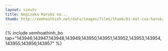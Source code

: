 ```yaml
---
layout: sieutv
title: Nogizaka Haruka no...
thumb: http://xemhoathinh.net/data/images/films/thumb/bi-mat-cua-haruka-2-nogizaka-haruka-no-himitsu-purezza-2009.jpg
---
```

{% include xemhoathinh_bo tap="143946,143947,143948,143949,143950,143951,143952,143953,143954,143955,143956,143957" %} 
